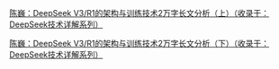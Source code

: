 [陈巍：DeepSeek V3/R1的架构与训练技术2万字长文分析（上）（收录于：DeepSeek技术详解系列）](https://zhuanlan.zhihu.com/p/21208287743)

[陈巍：DeepSeek V3/R1的架构与训练技术2万字长文分析（下）（收录于：DeepSeek技术详解系列）](https://zhuanlan.zhihu.com/p/21755758234)
